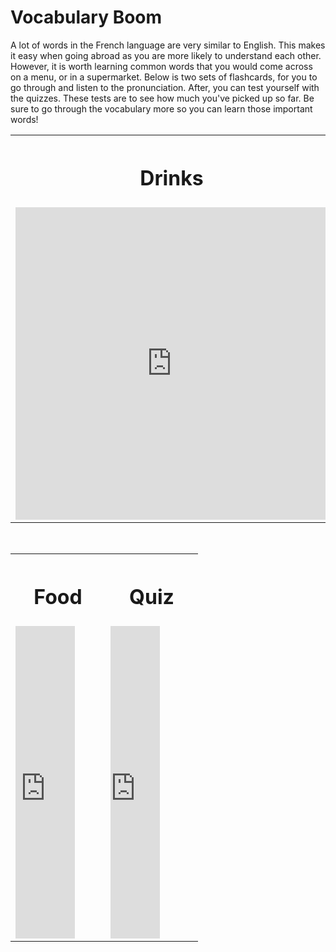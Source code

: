<h1> <strong> Vocabulary Boom </strong> </h1>
<p> A lot of words in the French language are very similar to English. This makes it easy when going abroad as you are more likely to understand each other. However, it is worth learning common words that you would come across on a menu, or in a supermarket. Below is two sets of flashcards, for you to go through and listen to the pronunciation. After, you can test yourself with the quizzes. These tests are to see how much you've picked up so far. Be sure to go through the vocabulary more so you can learn those important words! </p>

<table>
<tr>
  <th> <h1> Drinks</h1> </th>
  <th> <h1> Quiz </h1> </th> </th> </tr>
<td> <iframe src="https://quizlet.com/472295579/flashcards/embed?i=13p126&x=1jj1" height="500" width="500" style="border:0"></iframe> </td>
<td> <iframe src="https://quizlet.com/472295579/test/embed?i=13p126&x=1jj1" height="500" width="500" style="border:0"></iframe> </td>
   </table>  
<br>
  
  <table style="width:300">
<th> <h1> Food </h1> </th>
 <th> <h1> Quiz </h1> </th> </tr>
<td> <iframe src="https://quizlet.com/472297415/test/embed?i=13p126&x=1jj1" height="500" width="70%" style="border:0"></iframe> </td>
<td> <iframe src="https://quizlet.com/472297415/flashcards/embed?i=13p126&x=1jj1" height="500" width="60%" style="border:0"></iframe>  </td>
</table>
